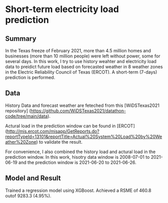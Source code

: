 # Short-term electricity load prediction

## Summary
In the Texas freeze of February 2021, more than 4.5 million homes and businesses (more than 10 million people) were left without power, some for several days. In this work, I try to use history weahter and electricity load data to preidict future load based on forecasted weather in 8 weather zones in the Electric Reliability Council of Texas (ERCOT). A short-term (7-days) prediction is performed.

## Data
History Data and forecast weather are feteched from this [WiDSTexas2021 repository] (https://github.com/WiDSTexas2021/datathon-code/tree/main/data).

Actural load in the prediction window can be found in [ERCOT] (http://mis.ercot.com/misapp/GetReports.do?reportTypeId=13101&reportTitle=Actual%20System%20Load%20by%20Weather%20Zone) to validate the result.

For convenience, I also combined the history load and actural load in the prediction window. 
In this work, hisotry data window is 2008-07-01 to 2021-06-19 and the prediction window is 2021-06-20 to 2021-06-26.

## Model and Result
Trained a regression model using XGBoost. Achieved a RSME of 460.8 outof 9283.3 (4.95%).